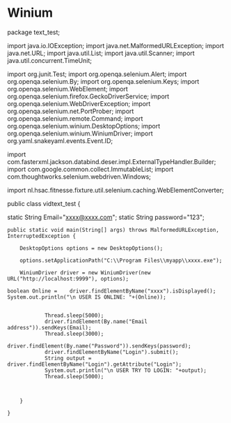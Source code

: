 # Winium
package text_test;

import java.io.IOException;
import java.net.MalformedURLException;
import java.net.URL;
import java.util.List;
import java.util.Scanner;
import java.util.concurrent.TimeUnit;

import org.junit.Test;
import org.openqa.selenium.Alert;
import org.openqa.selenium.By;
import org.openqa.selenium.Keys;
import org.openqa.selenium.WebElement;
import org.openqa.selenium.firefox.GeckoDriverService;
import org.openqa.selenium.WebDriverException;
import org.openqa.selenium.net.PortProber;
import org.openqa.selenium.remote.Command;
import org.openqa.selenium.winium.DesktopOptions;
import org.openqa.selenium.winium.WiniumDriver;
import org.yaml.snakeyaml.events.Event.ID;

import com.fasterxml.jackson.databind.deser.impl.ExternalTypeHandler.Builder;
import com.google.common.collect.ImmutableList;
import com.thoughtworks.selenium.webdriven.Windows;

import nl.hsac.fitnesse.fixture.util.selenium.caching.WebElementConverter;

public class vidtext_test {


static String Email="xxxx@xxxx.com";
static String password="123";

	public static void main(String[] args) throws MalformedURLException, InterruptedException {
	
		DesktopOptions options = new DesktopOptions();
		 
		options.setApplicationPath("C:\\Program Files\\myapp\\xxxx.exe");
		
		WiniumDriver driver = new WiniumDriver(new URL("http://localhost:9999"), options);
		
	boolean Online =	driver.findElementByName("xxxx").isDisplayed();
	System.out.println("\n USER IS ONLINE: "+(Online));

			
				Thread.sleep(5000);
				driver.findElement(By.name("Email address")).sendKeys(Email);
				Thread.sleep(3000);
				driver.findElement(By.name("Password")).sendKeys(password);
				driver.findElementByName("Login").submit();
				String output = driver.findElementByName("Login").getAttribute("Login");			
				System.out.println("\n USER TRY TO LOGIN: "+output);
				Thread.sleep(5000);
				 
			
			
	    }
			
	}
						
		
	
